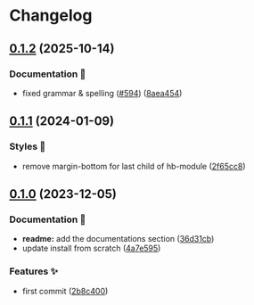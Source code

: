 # Changelog

## [0.1.2](https://github.com/hbstack/theme-cards/compare/v0.1.1...v0.1.2) (2025-10-14)


### Documentation 📝

* fixed grammar & spelling ([#594](https://github.com/hbstack/theme-cards/issues/594)) ([8aea454](https://github.com/hbstack/theme-cards/commit/8aea454f6bf1a7997b3d6a4d15c9d3cae8a291f2))

## [0.1.1](https://github.com/hbstack/theme-cards/compare/v0.1.0...v0.1.1) (2024-01-09)


### Styles 🎨

* remove margin-bottom for last child of hb-module ([2f65cc8](https://github.com/hbstack/theme-cards/commit/2f65cc8d5a1252f95fb0231ff4eac51618d9fec2))

## [0.1.0](https://github.com/hbstack/theme-cards/compare/v0.0.1...v0.1.0) (2023-12-05)


### Documentation 📝

* **readme:** add the documentations section ([36d31cb](https://github.com/hbstack/theme-cards/commit/36d31cb6bca8374574a85f46f4a642f06faf526c))
* update install from scratch ([4a7e595](https://github.com/hbstack/theme-cards/commit/4a7e595080a2486e7e9d9a2c071a0a0c9976fbb2))


### Features ✨

* first commit ([2b8c400](https://github.com/hbstack/theme-cards/commit/2b8c40009a50e405834337a23e581a8d1d7dd8ab))
